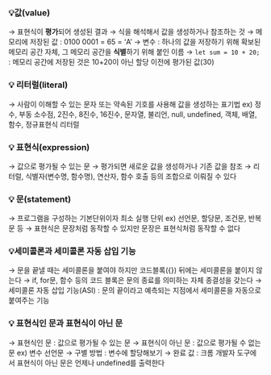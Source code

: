 ### 💡값(value)

→ 표현식이 **평가**되어 생성된 결과
→ 식을 해석해서 값을 생성하거나 참조하는 것
→ 메모리에 저장된 값 : 0100 0001 = 65 = ‘A’
→ 변수 : 하나의 값을 저장하기 위해 확보된 메모리 공간 자체, 그 메모리 공간을 **식별**하기 위해 붙인 이름
→ `let sum = 10 + 20;` : 메모리 공간에 저장된 것은 10+20이 아닌 할당 이전에 평가된 값(30)
<br />

### 💡 리터럴(literal)

→ 사람이 이해할 수 있는 문자 또는 약속된 기호를 사용해 값을 생성하는 표기법
ex) 정수, 부동 소수점, 2진수, 8진수, 16진수, 문자열, 불리언, null, undefined, 객체, 배열, 함수, 정규표현식 리터럴
<br />

### 💡 표현식(expression)

→ 값으로 평가될 수 있는 문
→ 평가되면 새로운 값을 생성하거나 기존 값을 참조
→ 리터럴, 식별자(변수명, 함수명), 연산자, 함수 호출 등의 조합으로 이뤄질 수 있다
<br />

### 💡 문(statement)

→ 프로그램을 구성하는 기본단위이자 최소 실행 단위
ex) 선언문, 할당문, 조건문, 반복문 등
→ 표현식은 문장처럼 동작할 수 있지만 문장은 표현식처럼 동작할 수 없다
<br />

### 💡세미콜론과 세미콜론 자동 삽입 기능

→ 문을 끝낼 때는 세미콜론을 붙여야 하지만 코드블록({}) 뒤에는 세미콜론을 붙이지 않는다
→ if, for문, 함수 등의 코드 블록은 문의 종료를 의미하는 자체 종결성을 갖는다
→ 세미콜론 자동 삽입 기능(ASI) : 문의 끝이라고 예측되는 지점에서 세미콜론을 자동으로 붙여주는 기능
<br />

### 💡 표현식인 문과 표현식이 아닌 문

→ 표현식인 문 : 값으로 평가될 수 있는 문
→ 표현식이 아닌 문 : 값으로 평가될 수 없는 문 ex) 변수 선언문
→ 구별 방법 : 변수에 할당해보기
→ 완료 값 : 크롬 개발자 도구에서 표현식이 아닌 문은 언제나 undefined를 출력한다
